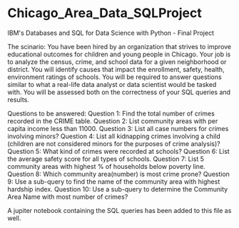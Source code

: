 # Chicago_Area_Data_SQLProject

IBM's Databases and SQL for Data Science with Python - Final Project

The scinario:
You have been hired by an organization that strives to improve educational outcomes for children and young people in Chicago. Your job is to analyze the census, crime, and school data for a given neighborhood or district. You will identify causes that impact the enrollment, safety, health, environment ratings of schools. You will be required to answer questions similar to what a real-life data analyst or data scientist would be tasked with. You will be assessed both on the correctness of your SQL queries and results.

Questions to be answered:
Question 1: Find the total number of crimes recorded in the CRIME table.
Question 2: List community areas with per capita income less than 11000.
Question 3: List all case numbers for crimes involving minors?
Question 4: List all kidnapping crimes involving a child (children are not considered minors for the purposes of crime analysis)?
Question 5: What kind of crimes were recorded at schools?
Question 6: List the average safety score for all types of schools.
Question 7: List 5 community areas with highest % of households below poverty line.
Question 8: Which community area(number) is most crime prone?
Question 9: Use a sub-query to find the name of the community area with highest hardship index.
Question 10: Use a sub-query to determine the Community Area Name with most number of crimes?


A jupiter notebook containing the SQL queries has been added to this file as well.
